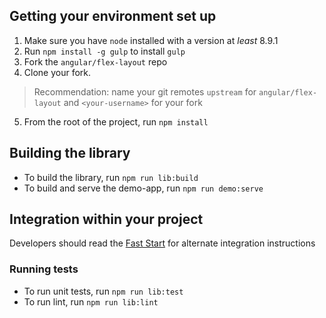 ## Getting your environment set up

1. Make sure you have `node` installed with a version at _least_ 8.9.1
2. Run `npm install -g gulp` to install `gulp`
3. Fork the `angular/flex-layout` repo
4. Clone your fork.
  >  Recommendation: name your git remotes `upstream` for `angular/flex-layout`
   and `<your-username>` for your fork
5. From the root of the project, run `npm install`

## Building the library

* To build the library, run `npm run lib:build`
* To build and serve the demo-app, run `npm run demo:serve`

## Integration within your project

Developers should read the [Fast Start](https://github.com/angular/flex-layout/wiki/Fast-Starts) for alternate integration instructions

### Running tests

* To run unit tests, run `npm run lib:test`
* To run lint, run `npm run lib:lint`
